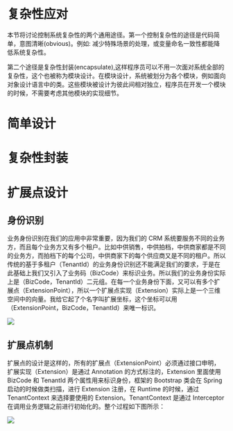 # 复杂性应对

本节将讨论控制系统复杂性的两个通用途径。第一个控制复杂性的途径是代码简单，意图清晰(obvious)。例如: 减少特殊场景的处理，或变量命名一致性都能降低系统复杂性。

第二个途径是复杂性封装(encapsulate),这样程序员可以不用一次面对系统全部的复杂性，这个也被称为模块设计。在模块设计，系统被划分为各个模块，例如面向对象设计语言中的类。这些模块被设计为彼此间相对独立，程序员在开发一个模块的时候，不需要考虑其他模块的实现细节。

# 简单设计

# 复杂性封装

# 扩展点设计

## 身份识别

业务身份识别在我们的应用中非常重要，因为我们的 CRM 系统要服务不同的业务方，而且每个业务方又有多个租户。比如中供销售，中供拍档，中供商家都是不同的业务方，而拍档下的每个公司，中供商家下的每个供应商又是不同的租户。所以传统的基于多租户（TenantId）的业务身份识别还不能满足我们的要求，于是在此基础上我们又引入了业务码（BizCode）来标识业务。所以我们的业务身份实际上是（BizCode，TenantId）二元组。在每一个业务身份下面，又可以有多个扩展点（ExtensionPoint），所以一个扩展点实现（Extension）实际上是一个三维空间中的向量。我给它起了个名字叫扩展坐标，这个坐标可以用（ExtensionPoint，BizCode，TenantId）来唯一标识。

![](https://i.postimg.cc/gkSbz9Br/image.png)

## 扩展点机制

扩展点的设计是这样的，所有的扩展点（ExtensionPoint）必须通过接口申明，扩展实现（Extension）是通过 Annotation 的方式标注的，Extension 里面使用 BizCode 和 TenantId 两个属性用来标识身份，框架的 Bootstrap 类会在 Spring 启动的时候做类扫描，进行 Extension 注册，在 Runtime 的时候，通过 TenantContext 来选择要使用的 Extension。TenantContext 是通过 Interceptor 在调用业务逻辑之前进行初始化的。整个过程如下图所示：

![](https://i.postimg.cc/mDfGvQpw/image.png)
